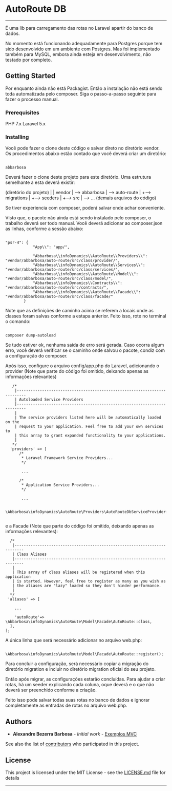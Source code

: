 # AutoRoute DB
------------------------------------------------------------------------------

É uma lib para carregamento das rotas no Laravel apartir do banco de dados.

No momento está funcionando adequadamente para Postgres porque tem sido desenvolvido em um ambiente com Postgres. 
Mas foi implementado também para MySQL, embora ainda esteja em desenvolvimento, não testado por completo.

## Getting Started

Por enquanto ainda não está Packagist. Então a instalação não está sendo toda automatizada pelo composer.
Siga o passo-a-passo seguinte para fazer o processo manual.

### Prerequisites

PHP 7.x
Laravel 5.x

### Installing


Você pode fazer o clone deste código e salvar direto no diretório vendor. Os procedimentos abaixo estão contado que você deverá criar um diretório:

```

abbarbosa

```

Deverá fazer o clone deste projeto para este diretório. Uma estrutura semelhante a esta deverá existir:

(diretório do projeto)
          |
          |
        vendor
          |
          \--> abbarbosa
                 |
                 \--> auto-route
                        |
                        +--> migrations
                        |
                        +--> seeders
                        |
                        +--> src
                              |
                              \--> ... (demais arquivos do código)


Se tiver experiencia com composer, poderá salvar onde achar conveniente.

Visto que, o pacote não ainda está sendo instalado pelo composer, o trabalho deverá ser todo manual.
Você deverá adicionar ao composer.json as linhas, conforme a sessão abaixo:

```

"psr-4": {
            "App\\": "app/",

            "Abbarbosa\\infoDynamics\\AutoRoute\\Providers\\": "vendor/abbarbosa/auto-route/src/class/provider/",
            "Abbarbosa\\infoDynamics\\AutoRoute\\Services\\": "vendor/abbarbosa/auto-route/src/class/services/",
            "Abbarbosa\\infoDynamics\\AutoRoute\\Model\\": "vendor/abbarbosa/auto-route/src/class/model/",
            "Abbarbosa\\infoDynamics\\Contracts\\": "vendor/abbarbosa/auto-route/src/contracts/",
            "Abbarbosa\\infoDynamics\\AutoRoute\\Facade\\": "vendor/abbarbosa/auto-route/src/class/facade/"
        }
```

Note que as definições de caminho acima se referem a locais onde as classes foram salvas conforme a estapa anterior.
Feito isso, rote no terminal o comando:


```

composer dump-autoload

```

Se tudo estiver ok, nenhuma saída de erro será gerada. Caso ocorra algum erro, você deverá verificar se o caminho onde salvou o pacote, condiz com a configuração do composer.

Após isso, configure o arquivo config/app.php do Laravel, adicionando o provider (Note que parte do código foi omitido, deixando apenas as informações relevantes) 

```
   /*
    |--------------------------------------------------------------------------
    | Autoloaded Service Providers
    |--------------------------------------------------------------------------
    |
    | The service providers listed here will be automatically loaded on the
    | request to your application. Feel free to add your own services to
    | this array to grant expanded functionality to your applications.
    |
   */
  'providers' => [
      /*
       * Laravel Framework Service Providers...
       */
       
       ...

      /*
       * Application Service Providers...
       */

       ...

       \Abbarbosa\infoDynamics\AutoRoute\Providers\AutoRouteDbServiceProvider::class,


```

e a Facade (Note que parte do código foi omitido, deixando apenas as informações relevantes):

```
  /*
   |--------------------------------------------------------------------------
   | Class Aliases
   |--------------------------------------------------------------------------
   |
   | This array of class aliases will be registered when this application
   | is started. However, feel free to register as many as you wish as
   | the aliases are "lazy" loaded so they don't hinder performance.
   |
  */
 'aliases' => [

    ...

    'autoRoute'=> \Abbarbosa\infoDynamics\AutoRoute\Model\Facade\AutoRoute::class,
  ],
];

```


A única linha que será necessário adicionar no arquivo web.php:

```

\Abbarbosa\infoDynamics\AutoRoute\Model\Facade\AutoRoute::register();

```

Para concluir a configuração, será necessário copiar a migração do diretório migration e incluir no diretório migration oficial do seu projeto.

Então após migrar, as configurações estarão concluídas.
Para ajudar a criar rotas, há um seeder explicando cada coluna, oque deverá e o que não deverá ser preenchido conforme a criação.

Feito isso pode salvar todas suas rotas no banco de dados e ignorar completamente as entradas de rotas no arquivo web.php.


## Authors

* **Alexandre Bezerra Barbosa** - *Initial work* - [Exemplos MVC](https://github.com/alxbbarbosa)

See also the list of [contributors](https://github.com/alxbbarbosa/auto-route-db/contributors) who participated in this project.

## License

This project is licensed under the MIT License - see the [LICENSE.md](LICENSE.md) file for details

------------------------------------------------------------------------------
